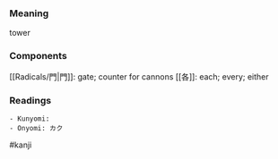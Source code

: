### Meaning

tower

### Components

[[Radicals/門|門]]: gate; counter for cannons [[各]]: each; every; either

### Readings

```
- Kunyomi: 
- Onyomi: カク
```

#kanji
